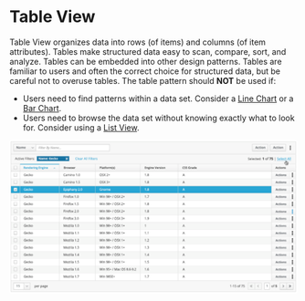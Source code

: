 # Table View

Table View organizes data into rows (of items) and columns (of item attributes). Tables make structured data easy to scan, compare, sort, and analyze. Tables can be embedded into other design patterns. Tables are familiar to users and often the correct choice for structured data, but be careful not to overuse tables. The table pattern should **NOT** be used if:

- Users need to find patterns within a data set. Consider a [Line Chart](http://www.patternfly.org/pattern-library/data-visualization/line-chart/) or a [Bar Chart](http://www.patternfly.org/pattern-library/data-visualization/bar-chart/).
- Users need to browse the data set without knowing exactly what to look for. Consider using a [List View](https://www.patternfly.org/pattern-library/content-views/list-view/#/api).

![Default Table](img/table-overview.png)
